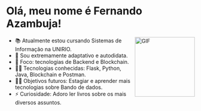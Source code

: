 
# Olá, meu nome é Fernando Azambuja!

<img align="right" alt="GIF" height="160px" src="https://i.pinimg.com/originals/a1/4d/58/a14d58e39c3d9d59bee3a6d887d197e9.gif" />

- 📚 Atualmente estou cursando Sistemas de Informação na UNIRIO.
- 🦊 Sou extremamente adaptativo e autodidata.
- 🌱 Foco: tecnologias de Backend e Blockchain.
- 👨‍💻 Tecnologias conhecidas: Flask, Python, Java, Blockchain e Postman.
- 💪🏼 Objetivos futuros: Estagiar e aprender mais tecnologias sobre Bando de dados.
- ⚡ Curiosidade: Adoro ler livros sobre os mais diversos assuntos.

